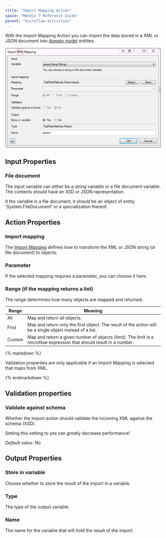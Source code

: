 ```yaml
---
title: "Import Mapping Action"
space: "Mendix 7 Reference Guide"
parent: "microflow-activities"
---
```



With the Import Mapping Action you can import the data stored in a XML or JSON document into [domain model](domain-model) entities.

![](attachments/19202813/19399018.png)

## Input Properties

### File document

The input variable can either be a string variable or a file document variable. The contents should have an XSD or JSON representation.

It the variable is a file document, it should be an object of entity 'System.FileDocument' or a specialization thereof.

## Action Properties

### Import mapping

The [Import Mapping](import-mappings) defines how to transform the XML or JSON string (or file document) to objects.

### Parameter

If the selected mapping requires a parameter, you can choose it here.

### Range (if the mapping returns a list)

The range determines how many objects are mapped and returned.

| Range | Meaning |
| --- | --- |
| All | Map and return all objects. |
| First | Map and return only the first object. The result of the action will be a single object instead of a list. |
| Custom | Map and return a given number of objects (limit). The limit is a microflow expression that should result in a number. |

<div class="alert alert-info">{% markdown %}

Validation properties are only applicable if an Import Mapping is selected that maps from XML.

{% endmarkdown %}</div>

## Validation properties

### Validate against schema

Whether the import action should validate the incoming XML against the schema (XSD).

Setting this setting to yes can greatly decrease performance!

_Default value:_ No

## Output Properties

### Store in variable

Choose whether to store the result of the import in a variable.

### Type

The type of the output variable.

### Name

The name for the variable that will hold the result of the import.
